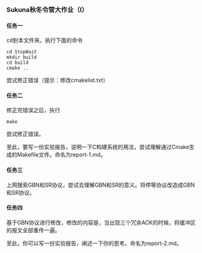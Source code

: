 ### Sukuna秋冬令营大作业（I）

#### 任务一

cd到本文件夹。执行下面的命令

```
cd StopWait
mkdir build
cd build
cmake ..
```

尝试修正错误（提示：修改cmakelist.txt）

#### 任务二

修正完错误之后，执行

```
make
```

尝试修正错误。

至此，要写一份实验报告，说明一下C构建系统的用法，尝试理解通过Cmake生成的Makefile文件。命名为report-1.md。


#### 任务三

上网搜索GBN和SR协议，尝试去理解GBN和SR的意义。将停等协议改造成GBN和SR协议。

#### 任务四

基于GBN协议进行修改，修改的内容是，当出现三个冗余ACK的时候，将缓冲区的报文全部重传一遍。

至此，你可以写一份实验报告，阐述一下你的思考。命名为report-2.md。
